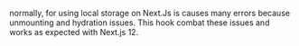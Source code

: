 normally, for using local storage on Next.Js is causes many errors because unmounting
and hydration issues. This hook combat these issues and works as expected with Next.js 12.

